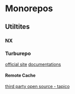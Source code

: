 # Monorepos

## Utiltites 

### NX

### Turburepo

[official site](https://turborepo.org/)
[documentations](https://turborepo.org/docs)

#### Remote Cache

[third party open source - tapico](https://github.com/Tapico/tapico-turborepo-remote-cache)
